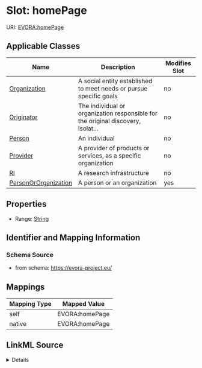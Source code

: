 

# Slot: homePage



URI: [EVORA:homePage](https://evora-project.eu/homePage)



<!-- no inheritance hierarchy -->





## Applicable Classes

| Name | Description | Modifies Slot |
| --- | --- | --- |
| [Organization](Organization.md) | A social entity established to meet needs or pursue specific goals |  no  |
| [Originator](Originator.md) | The individual or organization responsible for the original discovery, isolat... |  no  |
| [Person](Person.md) | An individual |  no  |
| [Provider](Provider.md) | A provider of products or services, as a specific organization |  no  |
| [RI](RI.md) | A research infrastructure |  no  |
| [PersonOrOrganization](PersonOrOrganization.md) | A person or an organization |  yes  |







## Properties

* Range: [String](String.md)





## Identifier and Mapping Information







### Schema Source


* from schema: https://evora-project.eu/




## Mappings

| Mapping Type | Mapped Value |
| ---  | ---  |
| self | EVORA:homePage |
| native | EVORA:homePage |




## LinkML Source

<details>
```yaml
name: homePage
from_schema: https://evora-project.eu/
rank: 1000
alias: homePage
domain_of:
- PersonOrOrganization
range: string

```
</details>